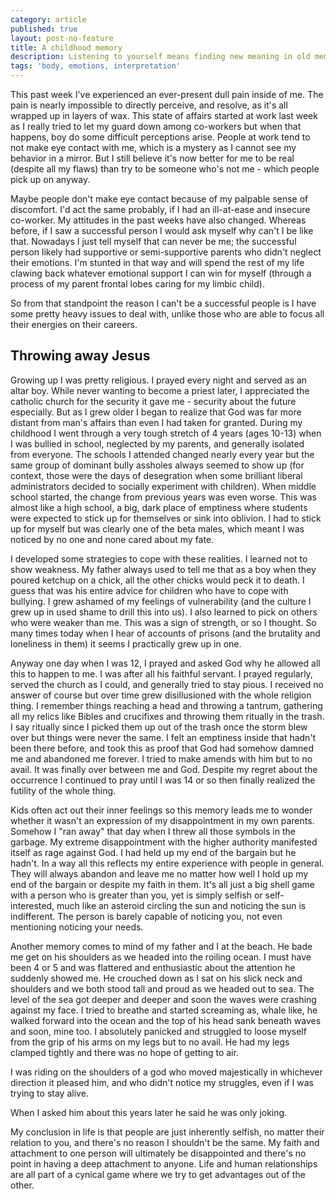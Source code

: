 ```yaml
---
category: article
published: true
layout: post-no-feature
title: A childhood memory
description: Listening to yourself means finding new meaning in old memories.
tags: 'body, emotions, interpretation'
---
```

This past week I've experienced an ever-present dull pain inside of me. The pain is nearly impossible to directly perceive, and resolve, as it's all wrapped up in layers of wax. This state of affairs started at work last week as I really tried to let my guard down among co-workers but when that happens, boy do some difficult perceptions arise. People at work tend to not make eye contact with me, which is a mystery as I cannot see my behavior in a mirror. But I still believe it's now better for me to be real (despite all my flaws) than try to be someone who's not me - which people pick up on anyway.

Maybe people don't make eye contact because of my palpable sense of discomfort. I'd act the same probably, if I had an ill-at-ease and insecure co-worker. My attitudes in the past weeks have also changed. Whereas before, if I saw a successful person I would ask myself why can't I be like that. Nowadays I just tell myself that can never be me; the successful person likely had supportive or semi-supportive parents who didn't neglect their emotions. I'm stunted in that way and will spend the rest of my life clawing back whatever emotional support I can win for myself (through a process of my parent frontal lobes caring for my limbic child).

So from that standpoint the reason I can't be a successful people is I have some pretty heavy issues to deal with, unlike those who are able to focus all their energies on their careers.

## Throwing away Jesus

Growing up I was pretty religious. I prayed every night and served as an altar boy. While never wanting to become a priest later, I appreciated the catholic church for the security it gave me - security about the future especially. But as I grew older I began to realize that God was far more distant from man's affairs than even I had taken for granted. During my childhood I went through a very tough stretch of 4 years (ages 10-13) when I was bullied in school, neglected by my parents, and generally isolated from everyone. The schools I attended changed nearly every year but the same group of dominant bully assholes always seemed to show up (for context, those were the days of desegration when some brilliant liberal administrators decided to socially experiment with children). When middle school started, the change from previous years was even worse. This was almost like a high school, a big, dark place of emptiness where students were expected to stick up for themselves or sink into oblivion. I had to stick up for myself but was clearly one of the beta males, which meant I was noticed by no one and none cared about my fate.

I developed some strategies to cope with these realities. I learned not to show weakness. My father always used to tell me that as a boy when they poured ketchup on a chick, all the other chicks would peck it to death. I guess that was his entire advice for children who have to cope with bullying. I grew ashamed of my feelings of vulnerability (and the culture I grew up in used shame to drill this into us). I also learned to pick on others who were weaker than me. This was a sign of strength, or so I thought. So many times today when I hear of accounts of prisons (and the brutality and loneliness in them) it seems I practically grew up in one.

Anyway one day when I was 12, I prayed and asked God why he allowed all this to happen to me. I was after all his faithful servant. I prayed regularly, served the church as I could, and generally tried to stay pious. I received no answer of course but over time grew disillusioned with the whole religion thing. I remember things reaching a head and throwing a tantrum, gathering all my relics like Bibles and crucifixes and throwing them ritually in the trash. I say ritually since I picked them up out of the trash once the storm blew over but things were never the same. I felt an emptiness inside that hadn't been there before, and took this as proof that God had somehow damned me and abandoned me forever. I tried to make amends with him but to no avail. It was finally over between me and God. Despite my regret about the occurrence I continued to pray until I was 14 or so then finally realized the futility of the whole thing.

Kids often act out their inner feelings so this memory leads me to wonder whether it wasn't an expression of my disappointment in my own parents. Somehow I "ran away" that day when I threw all those symbols in the garbage. My extreme disappointment with the higher authority manifested itself as rage against God. I had held up my end of the bargain but he hadn't. In a way all this reflects my entire experience with people in general. They will always abandon and leave me no matter how well I hold up my end of the bargain or despite my faith in them. It's all just a big shell game with a person who is greater than you, yet is simply selfish or self-interested, much like an asteroid circling the sun and noticing the sun is indifferent. The person is barely capable of noticing you, not even mentioning noticing your needs.

Another memory comes to mind of my father and I at the beach. He bade me get on his shoulders as we headed into the roiling ocean. I must have been 4 or 5 and was flattered and enthusiastic about the attention he suddenly showed me. He crouched down as I sat on his slick neck and shoulders and we both stood tall and proud as we headed out to sea. The level of the sea got deeper and deeper and soon the waves were crashing against my face. I tried to breathe and started screaming as, whale like, he walked forward into the ocean and the top of his head sank beneath waves and soon, mine too. I absolutely panicked and struggled to loose myself from the grip of his arms on my legs but to no avail. He had my legs clamped tightly and there was no hope of getting to air.

I was riding on the shoulders of a god who moved majestically in whichever direction it pleased him, and who didn't notice my struggles, even if I was trying to stay alive.

When I asked him about this years later he said he was only joking.

My conclusion in life is that people are just inherently selfish, no matter their relation to you, and there's no reason I shouldn't be the same. My faith and attachment to one person will ultimately be disappointed and there's no point in having a deep attachment to anyone. Life and human relationships are all part of a cynical game where we try to get advantages out of the other.
